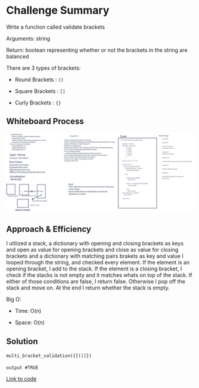 # Challenge Summary

Write a function called validate brackets

Arguments: string

Return: boolean representing whether or not the brackets in the string are balanced

There are 3 types of brackets:

* Round Brackets : `()`

* Square Brackets : `[]`

* Curly Brackets : `{}`

## Whiteboard Process

![stack-queue-brackets](/python/docs/stack_queue_brackets/stack_queue_brackets.png)

## Approach & Efficiency

I utilized a stack, a dictionary with opening and closing brackets as keys and open as value for opening brackets and close as value for closing brackets and a dictionary with matching pairs brakets as key and value
I looped through the string, and checked every element. If the element is an opening bracket, I add to the stack. If the element is a closing bracket, I check if the stacks is not empty and it matches whats on top of the stack. If either of those conditions are false, I return false. Otherwise I pop off the stack and move on. At the end I return whether the stack is empty.

Big O:

* Time: O(n)

* Space: O(n)

## Solution

```
multi_bracket_validation({[()]})

output #TRUE

```

[Link to code](/python/code_challenges/stack_queue_brackets.py)
